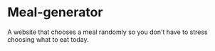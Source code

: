 # Meal-generator
A website that chooses a meal randomly so you don't have to stress choosing what to eat today.
